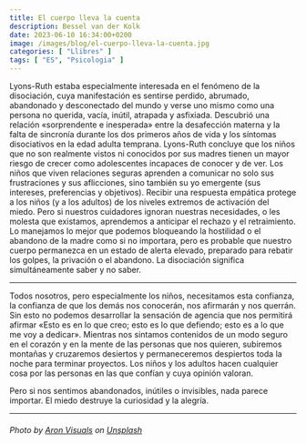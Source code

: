 ```yaml
---
title: El cuerpo lleva la cuenta
description: Bessel van der Kolk
date: 2023-06-10 16:34:00+0200
image: /images/blog/el-cuerpo-lleva-la-cuenta.jpg
categories: [ "Llibres" ]
tags: [ "ES", "Psicologia" ]
---
```

Lyons-Ruth estaba especialmente interesada en el fenómeno de la disociación, cuya manifestación es sentirse perdido, abrumado, abandonado y desconectado del mundo y verse uno mismo como una persona no querida, vacía, inútil, atrapada y asfixiada. Descubrió una relación «sorprendente e inesperada» entre la desafección materna y la falta de sincronía durante los dos primeros años de vida y los síntomas disociativos en la edad adulta temprana. Lyons-Ruth concluye que los niños que no son realmente vistos ni conocidos por sus madres tienen un mayor riesgo de crecer como adolescentes incapaces de conocer y de ver. Los niños que viven relaciones seguras aprenden a comunicar no solo sus frustraciones y sus aflicciones, sino también su yo emergente (sus intereses, preferencias y objetivos). Recibir una respuesta empática protege a los niños (y a los adultos) de los niveles extremos de activación del miedo. Pero si nuestros cuidadores ignoran nuestras necesidades, o les molesta que existamos, aprendemos a anticipar el rechazo y el retraimiento. Lo manejamos lo mejor que podemos bloqueando la hostilidad o el abandono de la madre como si no importara, pero es probable que nuestro cuerpo permanezca en un estado de alerta elevado, preparado para rebatir los golpes, la privación o el abandono. La disociación significa simultáneamente saber y no saber.

---

Todos nosotros, pero especialmente los niños, necesitamos esta confianza, la confianza de que los demás nos conocerán, nos afirmarán y nos querrán. Sin esto no podemos desarrollar la sensación de agencia que nos permitirá afirmar «Esto es en lo que creo; esto es lo que defiendo; esto es a lo que me voy a dedicar». Mientras nos sintamos contenidos de un modo seguro en el corazón y en la mente de las personas que nos quieren, subiremos montañas y cruzaremos desiertos y permaneceremos despiertos toda la noche para terminar proyectos. Los niños y los adultos hacen cualquier cosa por las personas en las que confían y cuya opinión valoran.

Pero si nos sentimos abandonados, inútiles o invisibles, nada parece importar. El miedo destruye la curiosidad y la alegría. 

---

###### Photo by <a href="https://unsplash.com/@aronvisuals?utm_source=unsplash&utm_medium=referral&utm_content=creditCopyText">Aron Visuals</a> on <a href="https://unsplash.com/photos/BXOXnQ26B7o?utm_source=unsplash&utm_medium=referral&utm_content=creditCopyText">Unsplash</a>


